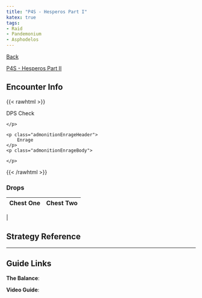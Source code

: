 ```yaml
---
title: "P4S - Hesperos Part I"
katex: true
tags:
- Raid
- Pandemonium
- Asphodelos
---
```

[Back](notes/Asphodelos.md)

[P4S - Hesperos Part II](notes/P4S%20-%20Hesperos%20Part%20II.md)

## Encounter Info

{{< rawhtml >}}
<div class="admonitionDiv">
	<p class="admonitionDamageHeader">
		DPS Check
	</p>
	<p class="admonitionDamageBody">
		
	</p>

	<p class="admonitionEnrageHeader">
		Enrage
	</p>
	<p class="admonitionEnrageBody">
		
	</p>
</div>
{{< /rawhtml >}}

### Drops
**Chest One** | **Chest Two** 
------------ | ------------ 
 | 

## Strategy Reference

---

## Guide Links
**The Balance**: 

**Video Guide**: 